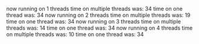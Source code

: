 now running on 1 threads
time on multiple threads was: 34
time on one thread was: 34
now running on 2 threads
time on multiple threads was: 19
time on one thread was: 34
now running on 3 threads
time on multiple threads was: 14
time on one thread was: 34
now running on 4 threads
time on multiple threads was: 10
time on one thread was: 34
